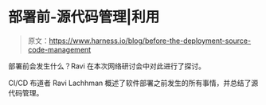 # 部署前-源代码管理|利用

> 原文：<https://www.harness.io/blog/before-the-deployment-source-code-management>

部署前会发生什么？Ravi 在本次网络研讨会中对此进行了探讨。

CI/CD 布道者 Ravi Lachhman 概述了软件部署之前发生的所有事情，并总结了源代码管理。